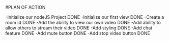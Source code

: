 #PLAN OF ACTION

-Initialize our nodeJS Project DONE
-Initialize our first view DONE
-Create a room id DONE
-Add the ability to view our own video DONE
-Add ability to allow others to stream their video DONE
-Add styling DONE
-Add chat feature DONE
-Add mute button DONE
-Add stop video button DONE



